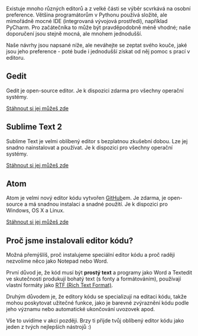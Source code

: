 Existuje mnoho různých editorů a z velké části se výběr scvrkává na osobní preference. Většina programátorům v Pythonu používá složité, ale mimořádně mocné IDE (integrovaná vývojová prostředí), například PyCharm. Pro začátečníka to může být pravděpodobně méně vhodné; naše doporučení jsou stejně mocná, ale mnohem jednodušší.

Naše návrhy jsou napsané níže, ale neváhejte se zeptat svého kouče, jaké jsou jeho preference - poté bude i jednodušší získat od něj pomoc s prací v editoru.

## Gedit

Gedit je open-source editor. Je k dispozici zdarma pro všechny operační systémy.

[Stáhnout si jej můžeš zde](https://wiki.gnome.org/Apps/Gedit#Download)

## Sublime Text 2

Sublime Text je velmi oblíbený editor s bezplatnou zkušební dobou. Lze jej snadno nainstalovat a používat. Je k dispozici pro všechny operační systémy.

[Stáhnout si jej můžeš zde](https://www.sublimetext.com/2)

## Atom

Atom je velmi nový editor kódu vytvořen [GitHub](https://github.com/)em. Je zdarma, je open-source a má snadnou instalaci a snadné použití. Je k dispozici pro Windows, OS X a Linux.

[Stáhnout si jej můžeš zde](https://atom.io/)

## Proč jsme instalovali editor kódu?

Možná přemýšlíš, proč instalujeme speciální editor kódu a proč raději nezvolíme něco jako Notepad nebo Word.

První důvod je, že kód musí být **prostý text** a programy jako Word a Textedit ve skutečnosti produkují bohatý text (s fonty a formátováním), používají vlastní formáty jako [RTF (Rich Text Format)](https://en.wikipedia.org/wiki/Rich_Text_Format).

Druhým důvodem je, že editory kódu se specializují na editaci kódu, takže mohou poskytovat užitečné funkce, jako je barevné zvýraznění kódu podle jeho významu nebo automatické ukončování uvozovek apod.

Vše to uvidíme v akci později. Brzy ti přijde tvůj oblíbený editor kódu jako jeden z tvých nejlepších nástrojů :)